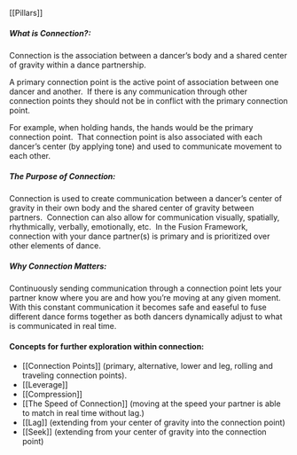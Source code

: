[[Pillars]]
##### *What is Connection?:*
Connection is the association between a dancer’s body and a shared center of gravity within a dance partnership.  

A primary connection point is the active point of association between one dancer and another.  If there is any communication through other connection points they should not be in conflict with the primary connection point.   

For example, when holding hands, the hands would be the primary connection point.  That connection point is also associated with each dancer’s center (by applying tone) and used to communicate movement to each other.  

##### *The Purpose of Connection:* 
Connection is used to create communication between a dancer’s center of gravity in their own body and the shared center of gravity between partners.  Connection can also allow for communication visually, spatially, rhythmically, verbally, emotionally, etc.  In the Fusion Framework, connection with your dance partner(s) is primary and is prioritized over other elements of dance. 

##### *Why Connection Matters:*  
Continuously sending communication through a connection point lets your partner know where you are and how you’re moving at any given moment.  With this constant communication it becomes safe and easeful to fuse different dance forms together as both dancers dynamically adjust to what is communicated in real time.  

#### Concepts for further exploration within connection:
 - [[Connection Points]]  (primary, alternative, lower and leg, rolling and traveling connection points).
 - [[Leverage]] 
 - [[Compression]]
 - [[The Speed of Connection]] (moving at the speed your partner is able to match in real time without lag.)
 - [[Lag]] (extending from your center of gravity into the connection point)
 - [[Seek]] (extending from your center of gravity into the connection point)
